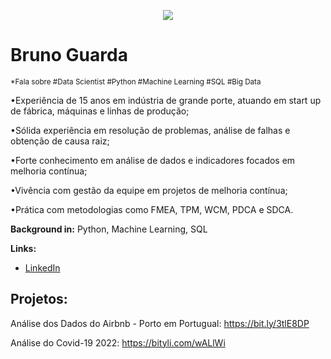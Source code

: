 
<p align="center">
  <img src="Vector.jpg" >
</p>

# Bruno Guarda
<sub>*Fala sobre #Data Scientist #Python #Machine Learning #SQL #Big Data</sub>

•Experiência de 15 anos em indústria de grande porte, atuando em start up de fábrica, máquinas e linhas de produção;

•Sólida experiência em resolução de problemas, análise de falhas e obtenção de causa raiz;

•Forte conhecimento em análise de dados e indicadores focados em melhoria contínua;

•Vivência com gestão da equipe em projetos de melhoria contínua;

•Prática com metodologias como FMEA, TPM, WCM, PDCA e SDCA.

**Background in:** Python, Machine Learning, SQL

**Links:**
* [LinkedIn](https://www.linkedin.com/in/bruno-guarda-181318101/)



## Projetos:

Análise dos Dados do Airbnb - Porto em Portugual:  https://bit.ly/3tlE8DP

Análise do Covid-19 2022: https://bityli.com/wALlWi






